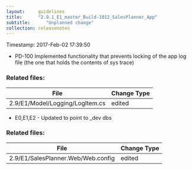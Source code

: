 ```yaml
---
layout:     guidelines
title:      "2.9.1_E1_master_Build-1012_SalesPlanner_App"
subtitle:      "Unplanned change"
collection: releasenotes
---
```


Timestamp: 2017-Feb-02 17:39:50
* PD-100 Implemented functionality that prevents locking of the app log file (the one that holds the contents of sys trace)


### Related files:

File | Change Type
-------------------------------- | ------------
2.9/E1/Model/Logging/LogItem.cs | edited
* E0,E1,E2 - Updated to point to _dev dbs


### Related files:

File | Change Type
-------------------------------- | ------------
2.9/E1/SalesPlanner.Web/Web.config | edited
